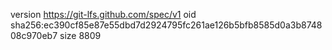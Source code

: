 version https://git-lfs.github.com/spec/v1
oid sha256:ec390cf85e87e55dbd7d2924795fc261ae126b5bfb8585d0a3b874808c970eb7
size 8809
